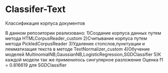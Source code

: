 # Classifer-Text
Классификация корпуса документов

В данном репозитории реализовано:
1)Создание корпуса данных путем метода HTMLCorpusReader_custom
2)Считывание корпуса путем метода PickledCorpusReader
3)Удаление стопслов,пунктуации и лемматизация текста в методе TextNormalizer_custom
4)Обучение моделей MultinomialNB,GaussianNB,LogisticRegression,SGDClassifier
5)К каждой модели так же применилось сингулярное разложение
Оценка f1 = 0.816619 для SGDClassifier
